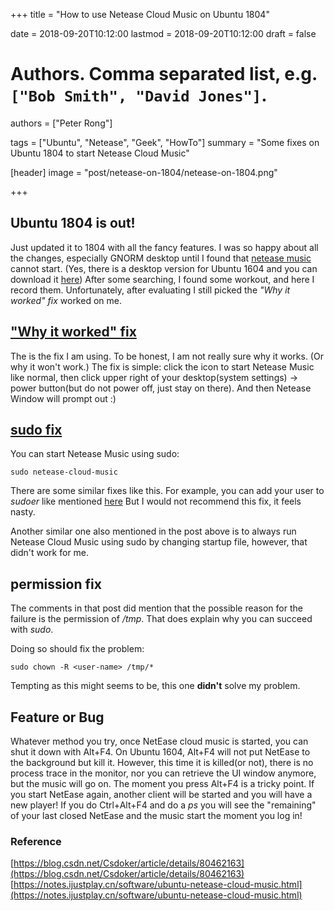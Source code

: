 +++
title = "How to use Netease Cloud Music on Ubuntu 1804"

date = 2018-09-20T10:12:00
lastmod = 2018-09-20T10:12:00
draft = false

# Authors. Comma separated list, e.g. `["Bob Smith", "David Jones"]`.
authors = ["Peter Rong"]

tags = ["Ubuntu", "Netease", "Geek", "HowTo"]
summary = "Some fixes on Ubuntu 1804 to start Netease Cloud Music"

[header]
image = "post/netease-on-1804/netease-on-1804.png"

+++

## Ubuntu 1804 is out!

Just updated it to 1804 with all the fancy features.
I was so happy about all the changes, especially GNORM desktop until I found that [netease music](https://music.163.com/) cannot start.
(Yes, there is a desktop version for Ubuntu 1604 and you can download it [here](https://music.163.com/#/download))
After some searching, I found some workout, and here I record them.
Unfortunately, after evaluating I still picked the _"Why it worked" fix_ worked on me.

## ["Why it worked" fix](https://blog.csdn.net/Csdoker/article/details/80462163)

The is the fix I am using.
To be honest, I am not really sure why it works. (Or why it won't work.)
The fix is simple: click the icon to start Netease Music like normal, then click upper right of your desktop(system settings) -> power button(but do not power off, just stay on there). 
And then Netease Window will prompt out :)

## [sudo fix](https://blog.csdn.net/Csdoker/article/details/80462163)

You can start Netease Music using sudo:

```shell
sudo netease-cloud-music
```

There are some similar fixes like this.
For example, you can add your user to _sudoer_ like mentioned [here](https://notes.ijustplay.cn/software/ubuntu-netease-cloud-music.html)
But I would not recommend this fix, it feels nasty.

Another similar one also mentioned in the post above is to always run Netease Cloud Music using sudo by changing startup file, however, that didn't work for me.

## permission fix

The comments in that post did mention that the possible reason for the failure is the permission of _/tmp_. 
That does explain why you can succeed with _sudo_.

Doing so should fix the problem:

```shell
sudo chown -R <user-name> /tmp/*
```

Tempting as this might seems to be, this one **didn't** solve my problem.

## Feature or Bug

Whatever method you try, once NetEase cloud music is started, you can shut it down with Alt+F4.
On Ubuntu 1604, Alt+F4 will not put NetEase to the background but kill it.
However, this time it is killed(or not), there is no process trace in the monitor, nor you can retrieve the UI window anymore, but the music will go on.
The moment you press Alt+F4 is a tricky point. 
If you start NetEase again, another client will be started and you will have a new player!
If you do Ctrl+Alt+F4 and do a _ps_ you will see the "remaining" of your last closed NetEase and the music start the moment you log in!

### Reference

[https://blog.csdn.net/Csdoker/article/details/80462163](https://blog.csdn.net/Csdoker/article/details/80462163)
[https://notes.ijustplay.cn/software/ubuntu-netease-cloud-music.html](https://notes.ijustplay.cn/software/ubuntu-netease-cloud-music.html)